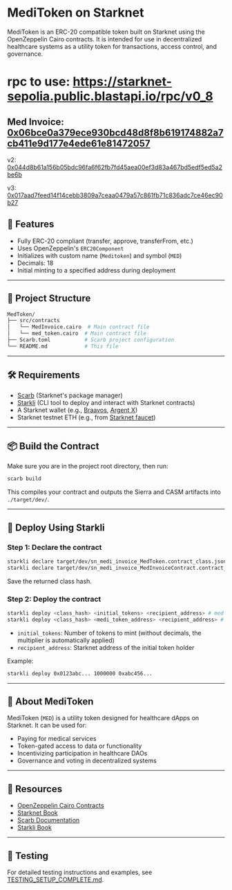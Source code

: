 # MediToken on Starknet

MediToken is an ERC-20 compatible token built on Starknet using the OpenZeppelin Cairo contracts. It is intended for use in decentralized healthcare systems as a utility token for transactions, access control, and governance.

# rpc to use: https://starknet-sepolia.public.blastapi.io/rpc/v0_8

## Med Invoice: [0x06bce0a379ece930bcd48d8f8b619174882a7cb411e9d177e4ede61e81472057](https://sepolia.voyager.online/contract/0x06bce0a379ece930bcd48d8f8b619174882a7cb411e9d177e4ede61e81472057)

v2: [0x044d8b61a156b05bdc96fa6f62fb7fd45aea00ef3d83a467bd5edf5ed5a2be6b](https://sepolia.voyager.online/contract/0x044d8b61a156b05bdc96fa6f62fb7fd45aea00ef3d83a467bd5edf5ed5a2be6b)

v3: [0x017aad7feed14f14cebb3809a7ceaa0479a57c861fb71c836adc7ce46ec90b27](https://sepolia.voyager.online/contract/0x017aad7feed14f14cebb3809a7ceaa0479a57c861fb71c836adc7ce46ec90b27)

## 🚀 Features

- Fully ERC-20 compliant (transfer, approve, transferFrom, etc.)
- Uses OpenZeppelin's `ERC20Component`
- Initializes with custom name (`Meditoken`) and symbol (`MED`)
- Decimals: 18
- Initial minting to a specified address during deployment

---

## 📁 Project Structure

```sh
MedToken/
├── src/contracts
│   └── MedInvoice.cairo  # Main contract file
│   └── med_token.cairo  # Main contract file
├── Scarb.toml           # Scarb project configuration
└── README.md            # This file
```

---

## 🛠️ Requirements

- [Scarb](https://docs.swmansion.com/scarb/) (Starknet's package manager)
- [Starkli](https://book.starkli.rs) (CLI tool to deploy and interact with Starknet contracts)
- A Starknet wallet (e.g., [Braavos](https://braavos.app), [Argent X](https://www.argent.xyz/argent-x/))
- Starknet testnet ETH (e.g., from [Starknet faucet](https://faucet.starknet.io/))

---

## 📦 Build the Contract

Make sure you are in the project root directory, then run:

```bash
scarb build
```

This compiles your contract and outputs the Sierra and CASM artifacts into `./target/dev/`.

---

## 🚀 Deploy Using Starkli

### Step 1: Declare the contract

```bash
starkli declare target/dev/sn_medi_invoice_MedToken.contract_class.json # med token
starkli declare target/dev/sn_medi_invoice_MedInvoiceContract.contract_class.json #med invoice
```

Save the returned class hash.

### Step 2: Deploy the contract

```bash
starkli deploy <class_hash> <initial_tokens> <recipient_address> # med token
starkli deploy <class_hash> <medi_token_address> <recipient_address> # med invoice
```

- `initial_tokens`: Number of tokens to mint (without decimals, the multiplier is automatically applied)
- `recipient_address`: Starknet address of the initial token holder

Example:

```bash
starkli deploy 0x0123abc... 1000000 0xabc456...
```

---

## 📘 About MediToken

MediToken (`MED`) is a utility token designed for healthcare dApps on Starknet. It can be used for:

- Paying for medical services
- Token-gated access to data or functionality
- Incentivizing participation in healthcare DAOs
- Governance and voting in decentralized systems

---

## 🔗 Resources

- [OpenZeppelin Cairo Contracts](https://github.com/OpenZeppelin/cairo-contracts)
- [Starknet Book](https://book.starknet.io)
- [Scarb Documentation](https://docs.swmansion.com/scarb/)
- [Starkli Book](https://book.starkli.rs/)

---

## 🧪 Testing

For detailed testing instructions and examples, see [TESTING_SETUP_COMPLETE.md](./TESTING_SETUP_COMPLETE.md).
